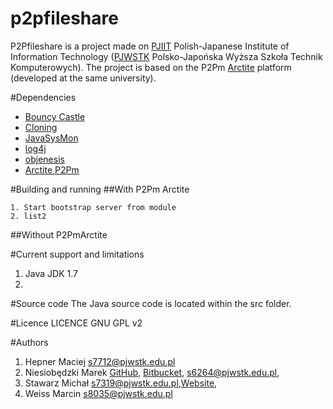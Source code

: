 p2pfileshare
============

P2Pfileshare is a project made on [PJIIT](http://www.pjwstk.edu.pl/?kat=239) Polish-Japanese Institute of Information Technology ([PJWSTK](http://www.pjwstk.edu.pl) Polsko-Japońska Wyższa Szkoła Technik Komputerowych).
The project is based on the P2Pm [Arctite](http://p2pm.sourceforge.net) platform (developed at the same university).
	 
#Dependencies
- [Bouncy Castle](http://www.bouncycastle.org/latest_releases.html)
- [Cloning](http://grepcode.com/snapshot/repo1.maven.org/maven2/uk.com.robust-it/cloning/1.9.0)
- [JavaSysMon](https://github.com/jezhumble/javasysmon)
- [log4j](http://logging.apache.org/log4j)
- [objenesis](http://code.google.com/p/objenesis/downloads/list)
- [Arctite P2Pm](http://p2pm.sourceforge.net)
 
#Building and running
##With P2Pm Arctite
```
1. Start bootstrap server from module
2. list2
```
##Without P2PmArctite

#Current support and limitations
1. Java JDK 1.7
2. 

#Source code
The Java source code is located within the src folder.

#Licence
LICENCE GNU GPL v2

#Authors
1. Hepner Maciej [s7712@pjwstk.edu.pl](mailto:s7712@pjwstk.edu.pl)
2. Niesiobędzki Marek [GitHub](https://www.github.com/mniesiobedzki), [Bitbucket](https://bitbucket.org/mniesiobedzki),  [s6264@pjwstk.edu.pl](mailto:s6264@pjwstk.edu.pl),
3. Stawarz Michał [s7319@pjwstk.edu.pl](mailto:s7319@pjwstk.edu.pl),[Website](http://www.michalstawarz.pl/),
4. Weiss Marcin [s8035@pjwstk.edu.pl](mailto:s8035@pjwstk.edu.pl)
